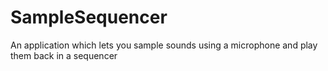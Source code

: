 # SampleSequencer
An application which lets you sample sounds using a microphone and play them back in a sequencer
